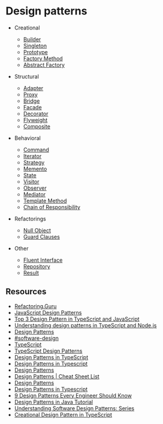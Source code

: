 # Design patterns

- Creational

  - [Builder](./creational/builder.md)
  - [Singleton](./creational/singleton.md)
  - [Prototype](./creational/prototype.md)
  - [Factory Method](./creational/factory-method.md)
  - [Abstract Factory](./creational/abstract-factory.md)

- Structural

  - [Adapter](./structural/adapter.md)
  - [Proxy](./structural/proxy.md)
  - [Bridge](./structural/bridge.md)
  - [Facade](./structural/facade.md)
  - [Decorator](./structural/decorator.md)
  - [Flyweight](./structural/flyweight.md)
  - [Composite](./structural/composite.md)

- Behavioral

  - [Command](./behavioral/command.md)
  - [Iterator](./behavioral/iterator.md)
  - [Strategy](./behavioral/strategy.md)
  - [Memento](./behavioral/memento.md)
  - [State](./behavioral/state.md)
  - [Visitor](./behavioral/visitor.md)
  - [Observer](./behavioral/observer.md)
  - [Mediator](./behavioral/mediator.md)
  - [Template Method](./behavioral/template-method.md)
  - [Chain of Responsibility](./behavioral/chain-of-responsibility.md)

- Refactorings

  - [Null Object](./refactorings/null-object.md)
  - [Guard Clauses](./refactorings/guard-clauses.md)

- Other

  - [Fluent Interface](./other/fluent-interface.md)
  - [Repository](./other/repository.md)
  - [Result](./other/result.md)

## Resources

- [Refactoring.Guru](https://refactoring.guru/)
- [JavaScript Design Patterns](https://www.dofactory.com/javascript/design-patterns)
- [Top 3 Design Pattern in TypeScript and JavaScript](https://www.xenonstack.com/insights/design-pattern-in-javascript)
- [Understanding design patterns in TypeScript and Node.js](https://blog.logrocket.com/understanding-design-patterns-typescript-node-js/#adapter-pattern)
- [Design Patterns](https://www.devmaking.com/learn/design-patterns/)
- [#software-design](https://www.jmalvarez.dev/tags/software-design)
- [TypeScript](https://www.javaguides.net/search/label/TypeScript?&max-results=10)
- [TypeScript Design Patterns](https://github.com/AliN11/typescript-design-patterns)
- [Design Patterns in TypeScript](https://sbcode.net/typescript/)
- [Design Patterns in Typescript](https://github.com/gztchan/design-patterns-in-typescript)
- [Design Patterns](https://exceptionnotfound.net/tag/designpatterns/)
- [Design Patterns | Cheat Sheet List](https://medium.com/cp-massive-programming/design-patterns-cheat-sheet-list-e9a55d82de5d)
- [Design Patterns](https://www.talkinghightech.com/en/design-patterns/)
- [Design Patterns in Typescript](https://github.com/josemiguel-alvarez/design-patterns-typescript)
- [9 Design Patterns Every Engineer Should Know](https://medium.com/frontend-canteen/9-design-patterns-every-engineer-should-know-f2423d36d468)
- [Design Patterns in Java Tutorial](https://www.tutorialspoint.com/design_pattern/index.htm)
- [Understanding Software Design Patterns: Series](https://www.carloscaballero.io/understanding-software-design-patterns-serie/)
- [Creational Design Pattern in TypeScript](https://albertobasalo.medium.com/creational-patterns-in-typescript-fb5d57565b4e)
